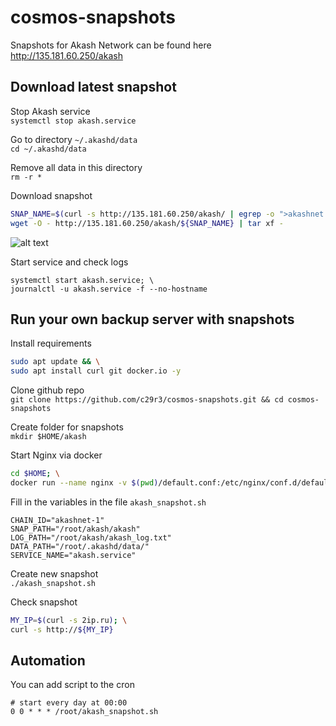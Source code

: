 # cosmos-snapshots  
Snapshots for Akash Network can be found here  
http://135.181.60.250/akash  

## Download latest snapshot  
Stop Akash service  
`systemctl stop akash.service`  

Go to directory `~/.akashd/data`  
`cd ~/.akashd/data`

Remove all data in this directory  
`rm -r *`

Download snapshot  
```bash
SNAP_NAME=$(curl -s http://135.181.60.250/akash/ | egrep -o ">akashnet.*tar" | tr -d ">"); \
wget -O - http://135.181.60.250/akash/${SNAP_NAME} | tar xf -
```
![alt text](https://github.com/c29r3/cosmos-snapshots/blob/main/2021-01-20_14-19.png?raw=true)

Start service and check logs  
```
systemctl start akash.service; \
journalctl -u akash.service -f --no-hostname
```


## Run your own backup server with snapshots  
Install requirements  
```bash
sudo apt update && \
sudo apt install curl git docker.io -y
```

Clone github repo  
`git clone https://github.com/c29r3/cosmos-snapshots.git && cd cosmos-snapshots`  

Create folder for snapshots  
`mkdir $HOME/akash`

Start Nginx via docker  
```bash
cd $HOME; \
docker run --name nginx -v $(pwd)/default.conf:/etc/nginx/conf.d/default.conf -v $(pwd)/akash/:/root/ -p 80:80 -d nginx
```

Fill in the variables in the file `akash_snapshot.sh`  
```
CHAIN_ID="akashnet-1"
SNAP_PATH="/root/akash/akash"
LOG_PATH="/root/akash/akash_log.txt"
DATA_PATH="/root/.akashd/data/"
SERVICE_NAME="akash.service"
```
Create new snapshot  
`./akash_snapshot.sh`  

Check snapshot  
```bash
MY_IP=$(curl -s 2ip.ru); \
curl -s http://${MY_IP}
```

## Automation  
You can add script to the cron  
```cron
# start every day at 00:00
0 0 * * * /root/akash_snapshot.sh
```

